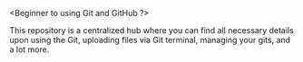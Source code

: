 <Beginner to using Git and GitHub ?>

This repository is a centralized hub where you can find all necessary details upon using the Git, uploading files via Git terminal, managing your gits, and a lot more.
